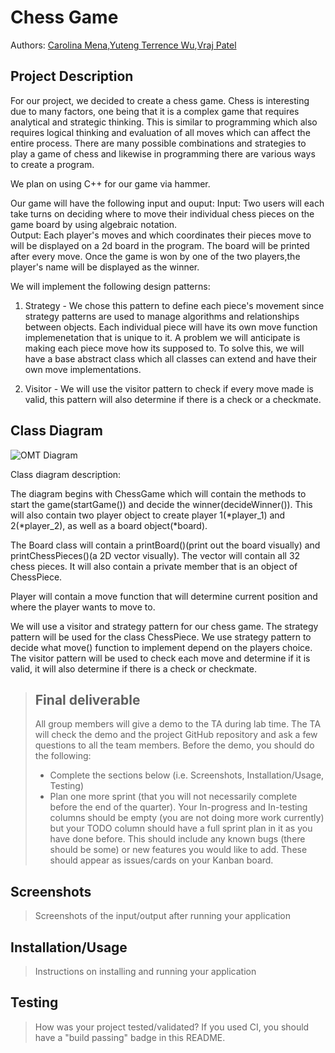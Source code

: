 # Chess Game

 Authors: [Carolina Mena](https://github.com/cmena004),[Yuteng Terrence Wu](https://github.com/YTTWu),[Vraj Patel](https://github.com/vpate3356)

## Project Description


For our project, we decided to create a chess game. Chess is interesting due to many factors, one being that it is a complex game that requires analytical and strategic thinking. This is similar to programming which also requires logical thinking and evaluation of all moves which can affect the entire process. There are many possible combinations and strategies to play a game of chess and likewise in programming there are various ways to create a program. 
  
We plan on using C++ for our game via hammer. 

 Our game will have the following input and ouput:
  Input: Two users will each take turns on deciding where to move their individual chess pieces on the game board by using algebraic notation.   
  Output: Each player's moves and which coordinates their pieces move to will be displayed on a 2d board in the program. The board will be printed after every move.  Once the game is won by one of the two players,the player's name will be displayed as the winner. 
 
  
 We will implement the following design patterns:
  
 1. Strategy -
We chose this pattern to define each piece's movement since strategy patterns are used to manage algorithms and relationships between objects. Each individual piece will have its own move function implemenetation that is unique to it. A problem we will anticipate is making each piece move how its supposed to. To solve this, we will have a base abstract class which all classes can extend and have their own move implementations. 
 
 2. Visitor - 
We will use the visitor pattern to check if every move made is valid, this pattern will also determine if there is a check or a checkmate. 

## Class Diagram
 
 ![OMT Diagram](https://github.com/cs100/final-project-cmena004-ywu352-vpate048/blob/master/ChessGame-v2.jpg?raw=true)
 
Class diagram description:

The diagram begins with ChessGame which will contain the methods to start the game(startGame()) and decide the winner(decideWinner()). This will also contain two player object to create player 1(*player_1) and 2(*player_2), as well as a board object(*board).

The Board class will contain a printBoard()(print out the board visually) and printChessPieces()(a 2D vector visually). The vector will contain all 32 chess pieces. It will also contain a private member that is an object of ChessPiece. 

Player will contain a move function that will determine current position and where the player wants to move to. 

We will use a visitor and strategy pattern for our chess game. The strategy pattern will be used for the class ChessPiece. We use strategy pattern to decide what move() function to implement depend on the players choice. The visitor pattern will be used to check each move and determine if it is valid, it will also determine if there is a check or checkmate.
 


 > ## Final deliverable
 > All group members will give a demo to the TA during lab time. The TA will check the demo and the project GitHub repository and ask a few questions to all the team members. 
 > Before the demo, you should do the following:
 > * Complete the sections below (i.e. Screenshots, Installation/Usage, Testing)
 > * Plan one more sprint (that you will not necessarily complete before the end of the quarter). Your In-progress and In-testing columns should be empty (you are not doing more work currently) but your TODO column should have a full sprint plan in it as you have done before. This should include any known bugs (there should be some) or new features you would like to add. These should appear as issues/cards on your Kanban board. 
 
 ## Screenshots
 > Screenshots of the input/output after running your application
 ## Installation/Usage
 > Instructions on installing and running your application
 ## Testing
 > How was your project tested/validated? If you used CI, you should have a "build passing" badge in this README.
 
